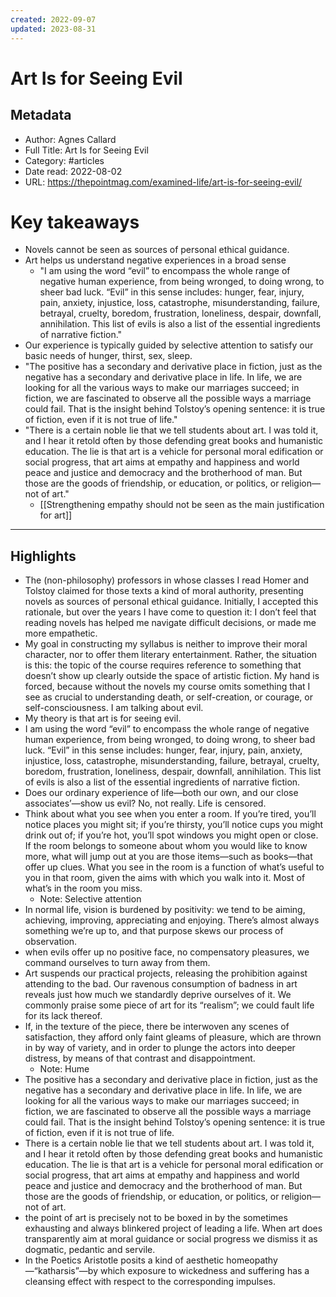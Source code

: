 ```yaml
---
created: 2022-09-07
updated: 2023-08-31
---
```

# Art Is for Seeing Evil

## Metadata
- Author: Agnes Callard
- Full Title: Art Is for Seeing Evil
- Category: #articles
- Date read: 2022-08-02
- URL: https://thepointmag.com/examined-life/art-is-for-seeing-evil/
# Key takeaways
- Novels cannot be seen as sources of personal ethical guidance.
- Art helps us understand negative experiences in a broad sense
	- "I am using the word “evil” to encompass the whole range of negative human experience, from being wronged, to doing wrong, to sheer bad luck. “Evil” in this sense includes: hunger, fear, injury, pain, anxiety, injustice, loss, catastrophe, misunderstanding, failure, betrayal, cruelty, boredom, frustration, loneliness, despair, downfall, annihilation. This list of evils is also a list of the essential ingredients of narrative fiction."
- Our experience is typically guided by selective attention to satisfy our basic needs of hunger, thirst, sex, sleep.
- "The positive has a secondary and derivative place in fiction, just as the negative has a secondary and derivative place in life. In life, we are looking for all the various ways to make our marriages succeed; in fiction, we are fascinated to observe all the possible ways a marriage could fail. That is the insight behind Tolstoy’s opening sentence: it is true of fiction, even if it is not true of life."
- "There is a certain noble lie that we tell students about art. I was told it, and I hear it retold often by those defending great books and humanistic education. The lie is that art is a vehicle for personal moral edification or social progress, that art aims at empathy and happiness and world peace and justice and democracy and the brotherhood of man. But those are the goods of friendship, or education, or politics, or religion—not of art."
	-  [[Strengthening empathy should not be seen as the main justification for art]]


---

## Highlights
- The (non-philosophy) professors in whose classes I read Homer and Tolstoy claimed for those texts a kind of moral authority, presenting novels as sources of personal ethical guidance. Initially, I accepted this rationale, but over the years I have come to question it: I don’t feel that reading novels has helped me navigate difficult decisions, or made me more empathetic.
- My goal in constructing my syllabus is neither to improve their moral character, nor to offer them literary entertainment. Rather, the situation is this: the topic of the course requires reference to something that doesn’t show up clearly outside the space of artistic fiction. My hand is forced, because without the novels my course omits something that I see as crucial to understanding death, or self-creation, or courage, or self-consciousness. I am talking about evil.
- My theory is that art is for seeing evil.
- I am using the word “evil” to encompass the whole range of negative human experience, from being wronged, to doing wrong, to sheer bad luck. “Evil” in this sense includes: hunger, fear, injury, pain, anxiety, injustice, loss, catastrophe, misunderstanding, failure, betrayal, cruelty, boredom, frustration, loneliness, despair, downfall, annihilation. This list of evils is also a list of the essential ingredients of narrative fiction.
- Does our ordinary experience of life—both our own, and our close associates’—show us evil? No, not really. Life is censored.
- Think about what you see when you enter a room. If you’re tired, you’ll notice places you might sit; if you’re thirsty, you’ll notice cups you might drink out of; if you’re hot, you’ll spot windows you might open or close. If the room belongs to someone about whom you would like to know more, what will jump out at you are those items—such as books—that offer up clues. What you see in the room is a function of what’s useful to you in that room, given the aims with which you walk into it. Most of what’s in the room you miss.
    - Note: Selective attention
- In normal life, vision is burdened by positivity: we tend to be aiming, achieving, improving, appreciating and enjoying. There’s almost always something we’re up to, and that purpose skews our process of observation.
- when evils offer up no positive face, no compensatory pleasures, we command ourselves to turn away from them.
- Art suspends our practical projects, releasing the prohibition against attending to the bad. Our ravenous consumption of badness in art reveals just how much we standardly deprive ourselves of it. We commonly praise some piece of art for its “realism”; we could fault life for its lack thereof.
- If, in the texture of the piece, there be interwoven any scenes of satisfaction, they afford only faint gleams of pleasure, which are thrown in by way of variety, and in order to plunge the actors into deeper distress, by means of that contrast and disappointment.
    - Note: Hume
- The positive has a secondary and derivative place in fiction, just as the negative has a secondary and derivative place in life. In life, we are looking for all the various ways to make our marriages succeed; in fiction, we are fascinated to observe all the possible ways a marriage could fail. That is the insight behind Tolstoy’s opening sentence: it is true of fiction, even if it is not true of life.
- There is a certain noble lie that we tell students about art. I was told it, and I hear it retold often by those defending great books and humanistic education. The lie is that art is a vehicle for personal moral edification or social progress, that art aims at empathy and happiness and world peace and justice and democracy and the brotherhood of man. But those are the goods of friendship, or education, or politics, or religion—not of art.
- the point of art is precisely not to be boxed in by the sometimes exhausting and always blinkered project of leading a life. When art does transparently aim at moral guidance or social progress we dismiss it as dogmatic, pedantic and servile.
- In the Poetics Aristotle posits a kind of aesthetic homeopathy—“katharsis”—by which exposure to wickedness and suffering has a cleansing effect with respect to the corresponding impulses.
